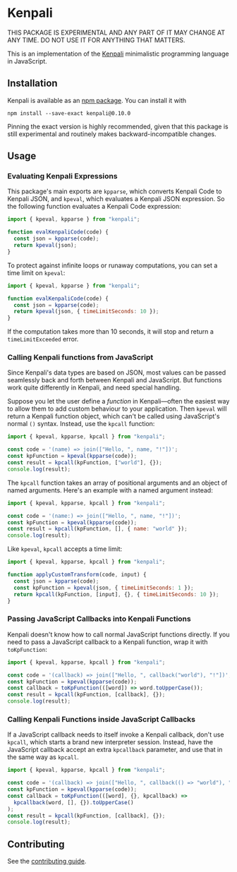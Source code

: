 # Kenpali

THIS PACKAGE IS EXPERIMENTAL AND ANY PART OF IT MAY CHANGE AT ANY TIME. DO NOT USE IT FOR ANYTHING THAT MATTERS.

This is an implementation of the [Kenpali](https://github.com/def-gthill/kenpali) minimalistic programming language in JavaScript.

## Installation

Kenpali is available as an [npm package](https://www.npmjs.com/package/kenpali). You can install it with

```
npm install --save-exact kenpali@0.10.0
```

Pinning the exact version is highly recommended, given that this package is still experimental and routinely makes backward-incompatible changes.

## Usage

### Evaluating Kenpali Expressions

This package's main exports are `kpparse`, which converts Kenpali Code to Kenpali JSON, and `kpeval`, which evaluates a Kenpali JSON expression. So the following function evaluates a Kenpali Code expression:

```javascript
import { kpeval, kpparse } from "kenpali";

function evalKenpaliCode(code) {
  const json = kpparse(code);
  return kpeval(json);
}
```

To protect against infinite loops or runaway computations, you can set a time limit on `kpeval`:

```javascript
import { kpeval, kpparse } from "kenpali";

function evalKenpaliCode(code) {
  const json = kpparse(code);
  return kpeval(json, { timeLimitSeconds: 10 });
}
```

If the computation takes more than 10 seconds, it will stop and return a `timeLimitExceeded` error.

### Calling Kenpali functions from JavaScript

Since Kenpali's data types are based on JSON, most values can be passed seamlessly back and forth between Kenpali and JavaScript. But functions work quite differently in Kenpali, and need special handling.

Suppose you let the user define a _function_ in Kenpali—often the easiest way to allow them to add custom behaviour to your application. Then `kpeval` will return a Kenpali function object, which can't be called using JavaScript's normal `()` syntax. Instead, use the `kpcall` function:

```javascript
import { kpeval, kpparse, kpcall } from "kenpali";

const code = '(name) => join(["Hello, ", name, "!"])';
const kpFunction = kpeval(kpparse(code));
const result = kpcall(kpFunction, ["world"], {});
console.log(result);
```

The `kpcall` function takes an array of positional arguments and an object of named arguments. Here's an example with a named argument instead:

```javascript
import { kpeval, kpparse, kpcall } from "kenpali";

const code = '(name:) => join(["Hello, ", name, "!"])';
const kpFunction = kpeval(kpparse(code));
const result = kpcall(kpFunction, [], { name: "world" });
console.log(result);
```

Like `kpeval`, `kpcall` accepts a time limit:

```javascript
import { kpeval, kpparse, kpcall } from "kenpali";

function applyCustomTransform(code, input) {
  const json = kpparse(code);
  const kpFunction = kpeval(json, { timeLimitSeconds: 1 });
  return kpcall(kpFunction, [input], {}, { timeLimitSeconds: 10 });
}
```

### Passing JavaScript Callbacks into Kenpali Functions

Kenpali doesn't know how to call normal JavaScript functions directly. If you need to pass a JavaScript callback to a Kenpali function, wrap it with `toKpFunction`:

```javascript
import { kpeval, kpparse, kpcall } from "kenpali";

const code = '(callback) => join(["Hello, ", callback("world"), "!"])';
const kpFunction = kpeval(kpparse(code));
const callback = toKpFunction(([word]) => word.toUpperCase());
const result = kpcall(kpFunction, [callback], {});
console.log(result);
```

### Calling Kenpali Functions inside JavaScript Callbacks

If a JavaScript callback needs to itself invoke a Kenpali callback, don't use `kpcall`, which starts a brand new interpreter session. Instead, have the JavaScript callback accept an extra `kpcallback` parameter, and use that in the same way as `kpcall`.

```javascript
import { kpeval, kpparse, kpcall } from "kenpali";

const code = '(callback) => join(["Hello, ", callback(() => "world"), "!"])';
const kpFunction = kpeval(kpparse(code));
const callback = toKpFunction(([word], {}, kpcallback) =>
  kpcallback(word, [], {}).toUpperCase()
);
const result = kpcall(kpFunction, [callback], {});
console.log(result);
```

## Contributing

See the [contributing guide](/CONTRIBUTING).
